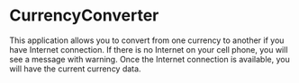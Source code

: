 # CurrencyConverter
This application allows you to convert from one currency to another if you have Internet connection. 
If there is no Internet on your cell phone, you will see a message with warning. 
Once the Internet connection is available, you will have the current currency data.
